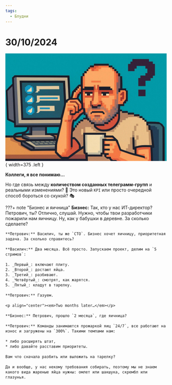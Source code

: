 ```yaml
---
tags:
  - Блудни
---
```


# 30/10/2024

![ ](<../../assets/img/photo_2025-10-02_14-28-20.jpg>){ width=375 .left }

**Коллеги, я все понимаю...**

Но где связь между **количеством созданных телеграмм-групп** и реальными изменениями? 🤔
Это новый `KPI` или просто очередной способ бороться со скукой? 🎭


???+ note "Бизнес и яичница"
    **Бизнес:** Так, кто у нас ИТ-директор? Петрович, ты? Отлично, слушай. Нужно, чтобы твои разработчики пожарили нам яичницу. Ну, как у бабушки в деревне. За сколько сделаете?

    **Петрович:** Василич, ты же `CTO`. Бизнес хочет яичницу, приоритетная задача. За сколько справитесь?

    **Василич:** Два месяца. Всё просто. Запускаем проект, делим на `5 стримов`:

    1. _Первый_: включают плиту.
    2. _Второй_: достают яйца.
    3. _Третий_: разбивают.
    4. _Четвёртый_: смотрят, как жарятся.
    5. _Пятый_: кладут в тарелку.

    **Петрович:** Газуем.

    <p align="center"><em>Two months later…</em></p>

    **Бизнес:** Петрович, прошло `2 месяца`, где яичница?

    **Петрович:** Команды занимаются прожаркой яиц `24/7`, все работают на износ и загружены на `300%`. Такими темпами нам:

    * либо расширять штат,
    * либо давайте расставим приоритеты.
    
    Вам что сначала разбить или выложить на тарелку? 
    
    Да и вообще, у нас некому требования собирать, поэтому мы не знаем какого вида жареные яйца нужны: омлет или шакшука, скрембл или глазунья.
